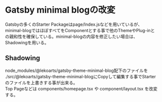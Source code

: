 # Gatsby minimal blogの改変
Gatsbyの多くのStarter Packageはpage/Index.jsなどを用いているが、minimal-blogではほぼすべてをComponentとする事で他のThemeやPlug-inとの親和性を確保している。minimal-blogの内容を修正したい場合は、Shadowingを用いる。

## Shadowing
node_modules/@lekoarts/gatsby-theme-minimal-blog配下のファイルを ./src/@lekoarts/gatsby-theme-minimal-blogにCopyして編集する事でStarterのファイルを上書きする事が出来る。  
Top Pageなどは components/homepage.tsx や component/layout.tsx を改変する。


